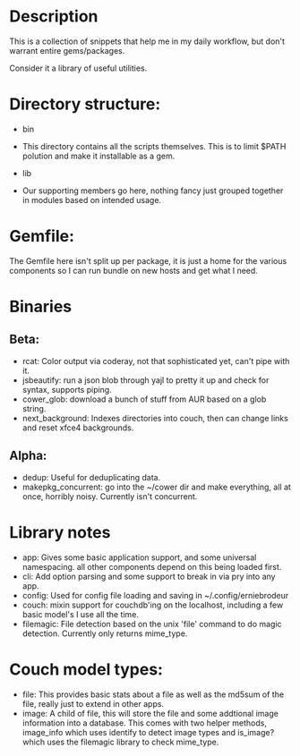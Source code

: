 # Description
This is a collection of snippets that help me in my daily workflow, but don't warrant entire gems/packages.

Consider it a library of useful utilities.

# Directory structure:

* bin
 * This directory contains all the scripts themselves.  This is to limit $PATH polution and make it installable as a gem.

* lib
 * Our supporting members go here, nothing fancy just grouped together in modules based on intended usage.

# Gemfile:

The Gemfile here isn't split up per package, it is just a home for the various components so I can run bundle on new hosts and get what I need.

# Binaries

## Beta:
* rcat: Color output via coderay, not that sophisticated yet, can't pipe with it.
* jsbeautify: run a json blob through yajl to pretty it up and check for syntax, supports piping.
* cower_glob: download a bunch of stuff from AUR based on a glob string.
* next_background: Indexes directories into couch, then can change links and reset xfce4 backgrounds.

## Alpha:
* dedup: Useful for deduplicating data.
* makepkg_concurrent: go into the ~/cower dir and make everything, all at once, horribly noisy.  Currently isn't concurrent.

# Library notes

* app: Gives some basic application support, and some universal namespacing.  all other components depend on this being loaded first.
* cli: Add option parsing and some support to break in via pry into any app.
* config: Used for config file loading and saving in ~/.config/erniebrodeur
* couch: mixin support for couchdb'ing on the localhost, including a few basic model's I use all the time.
* filemagic: File detection based on the unix 'file' command to do magic detection.  Currently only returns mime_type.

# Couch model types:

* file: This provides basic stats about a file as well as the md5sum of the file, really just to extend in other apps.
* image: A child of file, this will store the file and some addtional image information into a database.  This comes with two helper methods, image_info which uses identify to detect image types and is_image? which uses the filemagic library to check mime_type.
